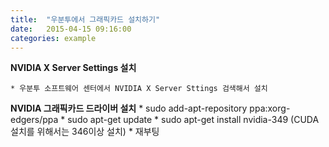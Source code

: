 ```yaml
---
title:  "우분투에서 그래픽카드 설치하기"
date:   2015-04-15 09:16:00
categories: example
---
```


**NVIDIA X Server Settings 설치**

    * 우분투 소프트웨어 센터에서 NVIDIA X Server Sttings 검색해서 설치

**NVIDIA 그래픽카드 드라이버 설치**
    * sudo add-apt-repository ppa:xorg-edgers/ppa
    * sudo apt-get update
    * sudo apt-get install nvidia-349 (CUDA설치를 위해서는 346이상 설치)
    * 재부팅
